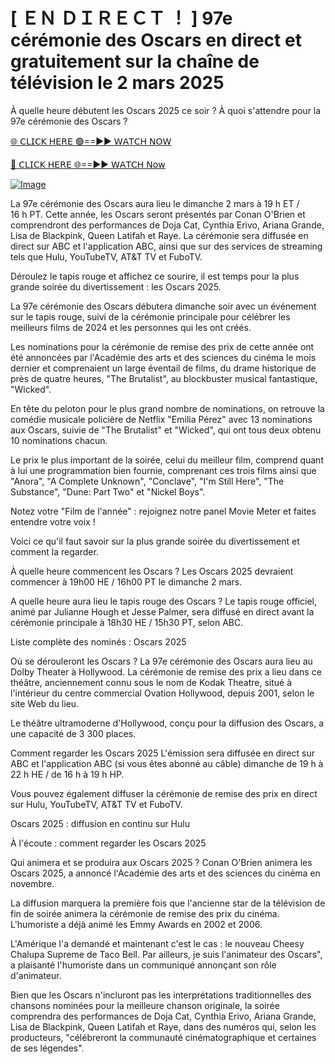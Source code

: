 # [ ＥＮ ＤＩＲＥＣＴ ！ ] 97e cérémonie des Oscars en direct et gratuitement sur la chaîne de télévision le 2 mars 2025


À quelle heure débutent les Oscars 2025 ce soir ? À quoi s'attendre pour la 97e cérémonie des Oscars ?


[🌐 𝖢𝖫𝖨𝖢𝖪 𝖧𝖤𝖱𝖤 🟢==►► 𝖶𝖠𝖳𝖢𝖧 𝖭𝖮𝖶](https://aztvl.blogspot.com/2025/03/oscars-2025.html)

[🔴 𝖢𝖫𝖨𝖢𝖪 𝖧𝖤𝖱𝖤 🌐==►► 𝖶𝖠𝖳𝖢𝖧 𝖭𝗈𝗐](https://aztvl.blogspot.com/2025/03/oscars-2025.html)


[![Image](https://github.com/user-attachments/assets/f26e0c2b-1828-4c59-bacb-801503d735eb)](https://aztvl.blogspot.com/2025/03/oscars-2025.html)


La 97e cérémonie des Oscars aura lieu le dimanche 2 mars à 19 h ET / 16 h PT.
Cette année, les Oscars seront présentés par Conan O'Brien et comprendront des performances de Doja Cat, Cynthia Erivo, Ariana Grande, Lisa de Blackpink, Queen Latifah et Raye.
La cérémonie sera diffusée en direct sur ABC et l'application ABC, ainsi que sur des services de streaming tels que Hulu, YouTubeTV, AT&T TV et FuboTV.

Déroulez le tapis rouge et affichez ce sourire, il est temps pour la plus grande soirée du divertissement : les Oscars 2025.

La 97e cérémonie des Oscars débutera dimanche soir avec un événement sur le tapis rouge, suivi de la cérémonie principale pour célébrer les meilleurs films de 2024 et les personnes qui les ont créés.

Les nominations pour la cérémonie de remise des prix de cette année ont été annoncées par l'Académie des arts et des sciences du cinéma le mois dernier et comprenaient un large éventail de films, du drame historique de près de quatre heures, "The Brutalist", au blockbuster musical fantastique, "Wicked".

En tête du peloton pour le plus grand nombre de nominations, on retrouve la comédie musicale policière de Netflix "Emilia Pérez" avec 13 nominations aux Oscars, suivie de "The Brutalist" et "Wicked", qui ont tous deux obtenu 10 nominations chacun.

Le prix le plus important de la soirée, celui du meilleur film, comprend quant à lui une programmation bien fournie, comprenant ces trois films ainsi que "Anora", "A Complete Unknown", "Conclave", "I'm Still Here", "The Substance", "Dune: Part Two" et "Nickel Boys".

Notez votre "Film de l'année" : rejoignez notre panel Movie Meter et faites entendre votre voix !

Voici ce qu'il faut savoir sur la plus grande soirée du divertissement et comment la regarder.

À quelle heure commencent les Oscars ?
Les Oscars 2025 devraient commencer à 19h00 HE / 16h00 PT le dimanche 2 mars.

A quelle heure aura lieu le tapis rouge des Oscars ?
Le tapis rouge officiel, animé par Julianne Hough et Jesse Palmer, sera diffusé en direct avant la cérémonie principale à 18h30 HE / 15h30 PT, selon ABC.

Liste complète des nominés : Oscars 2025

Où se dérouleront les Oscars ?
La 97e cérémonie des Oscars aura lieu au Dolby Theater à Hollywood. La cérémonie de remise des prix a lieu dans ce théâtre, anciennement connu sous le nom de Kodak Theatre, situé à l'intérieur du centre commercial Ovation Hollywood, depuis 2001, selon le site Web du lieu.

Le théâtre ultramoderne d'Hollywood, conçu pour la diffusion des Oscars, a une capacité de 3 300 places.

Comment regarder les Oscars 2025
L'émission sera diffusée en direct sur ABC et l'application ABC (si vous êtes abonné au câble) dimanche de 19 h à 22 h HE / de 16 h à 19 h HP.

Vous pouvez également diffuser la cérémonie de remise des prix en direct sur Hulu, YouTubeTV, AT&T TV et FuboTV.

Oscars 2025 : diffusion en continu sur Hulu

À l'écoute : comment regarder les Oscars 2025

Qui animera et se produira aux Oscars 2025 ?
Conan O'Brien animera les Oscars 2025, a annoncé l'Académie des arts et des sciences du cinéma en novembre.

La diffusion marquera la première fois que l'ancienne star de la télévision de fin de soirée animera la cérémonie de remise des prix du cinéma. L'humoriste a déjà animé les Emmy Awards en 2002 et 2006.

L'Amérique l'a demandé et maintenant c'est le cas : le nouveau Cheesy Chalupa Supreme de Taco Bell. Par ailleurs, je suis l'animateur des Oscars", a plaisanté l'humoriste dans un communiqué annonçant son rôle d'animateur.

Bien que les Oscars n'incluront pas les interprétations traditionnelles des chansons nominées pour la meilleure chanson originale, la soirée comprendra des performances de Doja Cat, Cynthia Erivo, Ariana Grande, Lisa de Blackpink, Queen Latifah et Raye, dans des numéros qui, selon les producteurs, "célébreront la communauté cinématographique et certaines de ses légendes".
